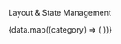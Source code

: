 Layout & State Management


<Layout>
    <MainContent data={data} formData={formData} setFormData={setFormData}>         <!-- Contains the main forms and data -->
        <Form>
            <Conatainer (div)>
                {data.map((category) => (
                    <DataSection category-{category}> <!-- Contains all of the data rendered from the database (input fields, items etc.)-->
                ))}
            </Conatainer (div)>
        </Form>
    </MainContent>
    <SideBar>
    </SideBar>
</Layout>
